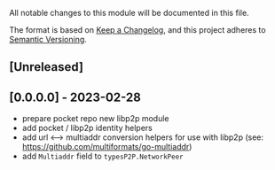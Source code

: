 All notable changes to this module will be documented in this file.

The format is based on [Keep a Changelog](https://keepachangelog.com/en/1.0.0/),
and this project adheres to [Semantic Versioning](https://semver.org/spec/v2.0.0.html).

## [Unreleased]

## [0.0.0.0] - 2023-02-28

- prepare pocket repo new libp2p module
- add pocket / libp2p identity helpers
- add url <--> multiaddr conversion helpers for use with libp2p (see: https://github.com/multiformats/go-multiaddr)
- add `Multiaddr` field to `typesP2P.NetworkPeer`

<!-- GITHUB_WIKI: changelog/libp2p -->
